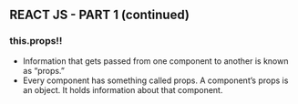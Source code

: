 ## REACT JS - PART 1 (continued)
### this.props!!
- Information that gets passed from one component to another is known as “props.”
- Every component has something called props. A component’s props is an object. It holds information about that component.
